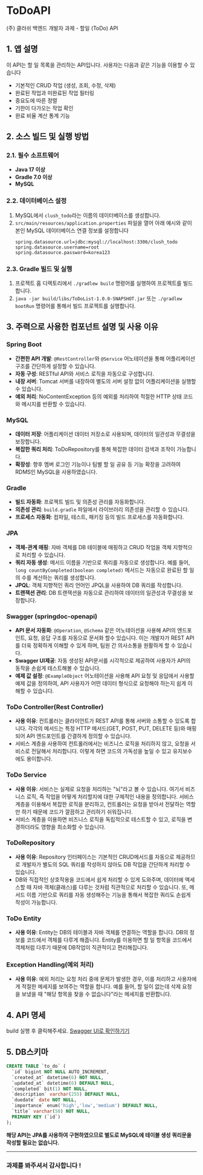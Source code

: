 # ToDoAPI
(주) 클러쉬 백엔드 개발자 과제 - 할일 (ToDo) API

## 1. 앱 설명
이 API는 할 일 목록을 관리하는 API입니다. 사용자는 다음과 같은 기능을 이용할 수 있습니다
- 기본적인 CRUD 작업 (생성, 조회, 수정, 삭제)
- 완료된 작업과 미완료된 작업 필터링
- 중요도에 따른 정렬
- 기한이 다가오는 작업 확인
- 완료 비율 계산 통계 기능

## 2. 소스 빌드 및 실행 방법

### 2.1. 필수 소프트웨어
- **Java 17 이상**
- **Gradle 7.0 이상**
- **MySQL**

### 2.2. 데이터베이스 설정
1. MySQL에서 `clush_todo`라는 이름의 데이터베이스를 생성합니다.
2. `src/main/resources/application.properties` 파일을 열어 아래 예시와 같이 본인 MySQL 데이터베이스 연결 정보를 설정합니다
    ```properties
    spring.datasource.url=jdbc:mysql://localhost:3306/clush_todo
    spring.datasource.username=root
    spring.datasource.password=korea123
    ```

### 2.3. Gradle 빌드 및 실행
1. 프로젝트 홈 디렉토리에서 `./gradlew build` 명령어를 실행하여 프로젝트를 빌드합니다.
2. `java -jar build/libs/ToDoList-1.0.0-SNAPSHOT.jar` 또는 `./gradlew bootRun` 명령어를 통해서 빌드 프로젝트를 실행합니다.

## 3. 주력으로 사용한 컴포넌트 설명 및 사용 이유

### Spring Boot

- **간편한 API 개발**: `@RestController`와 `@Service` 어노테이션을 통해 어플리케이션 구조를 간단하게 설정할 수 있습니다.
- **자동 구성**: RESTful API와 서비스 로직을 자동으로 구성합니다.
- **내장 서버**: Tomcat 서버를 내장하여 별도의 서버 설정 없이 어플리케이션을 실행할 수 있습니다.
- **예외 처리**: NoContentException 등의 예외를 처리하여 적절한 HTTP 상태 코드와 메시지를 반환할 수 있습니다.

### MySQL

- **데이터 저장**: 어플리케이션 데이터 저장소로 사용되며, 데이터의 일관성과 무결성을 보장합니다.
- **복잡한 쿼리 처리**: ToDoRepository를 통해 복잡한 데이터 검색과 조작이 가능합니다.
- **확장성**: 향후 멤버 로그인 기능이나 팀별 할 일 공유 등 기능 확장을 고려하여 RDMS인 MySQL을 사용하였습니다.

### Gradle

- **빌드 자동화**: 프로젝트 빌드 및 의존성 관리를 자동화합니다.
- **의존성 관리**: `build.gradle` 파일에서 라이브러리 의존성을 관리할 수 있습니다.
- **프로세스 자동화**: 컴파일, 테스트, 패키징 등의 빌드 프로세스를 자동화합니다.

### JPA

- **객체-관계 매핑**: 자바 객체를 DB 테이블에 매핑하고 CRUD 작업을 객체 지향적으로 처리할 수 있습니다.
- **쿼리 자동 생성**: 메서드 이름을 기반으로 쿼리를 자동으로 생성합니다. 예를 들어, `long countByCompleted(boolean completed)` 메서드는 자동으로 완료된 할 일의 수를 계산하는 쿼리를 생성합니다.
- **JPQL**: 객체 지향적인 쿼리 언어인 JPQL을 사용하여 DB 쿼리를 작성합니다.
- **트랜잭션 관리**: DB 트랜잭션을 자동으로 관리하여 데이터의 일관성과 무결성을 보장합니다.

### Swagger (springdoc-openapi)

- **API 문서 자동화**: `@Operation`, `@Schema` 같은 어노테이션을 사용해 API의 엔드포인트, 요청, 응답 구조를 자동으로 문서화 할수 있습니다. 이는 개발자가 REST API를 더욱 정확하게 이해할 수 있게 하며, 팀원 간 의사소통을 원활하게 할 수 있습니다.
- **Swagger UI제공**: 자동 생성된 API문서를 시각적으로 제공하여 사용자가 API의 동작을 손쉽게 테스트해볼 수 있습니다.
- **예제 값 설정**: `@ExampleObject` 어노테이션을 사용해 API 요청 및 응답에서 사용할 예제 값을 정의하여, API 사용자가 어떤 데이터 형식으로 요청해야 하는지 쉽게 이해할 수 있습니다.

### ToDo Controller(Rest Controller)
- **사용 이유**: 컨트롤러는 클라이언트가 REST API를 통해 서버와 소통할 수 있도록 합니다. 각각의 메서드는 특정 HTTP 메서드(GET, POST, PUT, DELETE 등)와 매핑되어 API 엔드포인트를 간결하게 정의할 수 있습니다.
- 서비스 계층을 사용하여 컨트롤러에서는 비즈니스 로직을 처리하지 않고, 요청을 서비스로 전달해서 처리합니다. 이렇게 하면 코드의 가독성을 높일 수 있고 유지보수에도 용이합니다.

### ToDo Service
- **사용 이유**: 서비스는 실제로 요청을 처리하는 "뇌"라고 볼 수 있습니다. 여기서 비즈니스 로직, 즉 작업을 어떻게 처리할지에 대한 구체적인 내용을 정의합니다. 서비스 계층을 이용해서 복잡한 로직을 분리하고, 컨트롤러는 요청을 받아서 전달하는 역할만 하기 때문에 코드가 깔끔하고 관리하기 쉬워집니다.
- 서비스 계층을 이용하면 비즈니스 로직을 독립적으로 테스트할 수 있고, 로직을 변경하더라도 영향을 최소화할 수 있습니다.

### ToDoRepository
- **사용 이유**: Repository 인터페이스는 기본적인 CRUD메서드를 자동으로 제공하므로 개발자가 별도의 SQL 쿼리를 작성하지 않아도 DB 작업을 간단하게 처리할 수 있습니다.
- DB와 직접적인 상호작용을 코드에서 쉽게 처리할 수 있게 도와주며, 데이터에 액세스할 때 자바 객체(클래스)를 다루는 것처럼 직관적으로 처리할 수 있습니다. 또, 메서드 이름 기반으로 쿼리를 자동 생성해주는 기능을 통해서 복잡한 쿼리도 손쉽게 작성이 가능합니다.

### ToDo Entity
- **사용 이유**: Entity는 DB의 테이블과 자바 객체를 연결하는 역할을 합니다. DB의 정보를 코드에서 객체를 다루게 해줍니다. Entity를 이용하면 할 일 항목을 코드에서 객체처럼 다루기 때문에 DB작업이 직관적이고 편리해집니다.

### Exception Handling(예외 처리)
- **사용 이유**: 예외 처리는 요청 처리 중에 문제가 발생한 경우, 이를 처리하고 사용자에게 적절한 메세지를 보여주는 역할을 합니다. 예를 들어, 할 일이 없는데 삭제 요청을 보냈을 때 "해당 항목을 찾을 수 없습니다"라는 메세지를 반환합니다.

## 4. API 명세
build 실행 후 클릭해주세요.
<a href="http://localhost:8080/clush-backend.html">Swagger UI로 확인하기기</a>

## 5. DB스키마
```sql
CREATE TABLE `to_do` (
  `id` bigint NOT NULL AUTO_INCREMENT,
  `created_at` datetime(6) NOT NULL,
  `updated_at` datetime(6) DEFAULT NULL,
  `completed` bit(1) NOT NULL,
  `description` varchar(255) DEFAULT NULL,
  `duedate` date NOT NULL,
  `importance` enum('high','low','medium') DEFAULT NULL,
  `title` varchar(50) NOT NULL,
  PRIMARY KEY (`id`)
);
```
<strong>해당 API는 JPA를 사용하여 구현하였으므로 별도로 MySQL에 테이블 생성 쿼리문을 작성할 필요는 없습니다.</strong>
<hr>

### 과제를 봐주셔서 감사합니다 !
